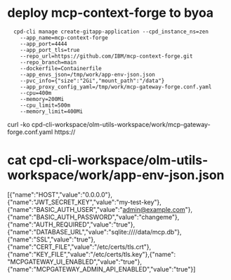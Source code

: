 # deploy mcp-context-forge to byoa

```
  cpd-cli manage create-gitapp-application --cpd_instance_ns=zen
    --app_name=mcp-context-forge
    --app_port=4444
    --app_port_tls=true
    --repo_url=https://github.com/IBM/mcp-context-forge.git
    --repo_branch=main
    --dockerfile=Containerfile
    --app_envs_json=/tmp/work/app-env-json.json
    --pvc_info={"size":"2Gi","mount_path":"/data"}
    --app_proxy_config_yaml=/tmp/work/mcp-gateway-forge.conf.yaml
    --cpu=400m
    --memory=200Mi
    --cpu_limit=500m
    --memory_limit=400Mi
```

curl -ko cpd-cli-workspace/olm-utils-workspace/work/mcp-gateway-forge.conf.yaml https://

# cat cpd-cli-workspace/olm-utils-workspace/work/app-env-json.json  

[{"name":"HOST","value":"0.0.0.0"},{"name":"JWT_SECRET_KEY","value":"my-test-key"},{"name":"BASIC_AUTH_USER","value":"admin@example.com"},{"name":"BASIC_AUTH_PASSWORD","value":"changeme"},{"name":"AUTH_REQUIRED","value":"true"},{"name":"DATABASE_URL","value":"sqlite:////data/mcp.db"},{"name":"SSL","value":"true"},{"name":"CERT_FILE","value":"/etc/certs/tls.crt"},{"name":"KEY_FILE","value":"/etc/certs/tls.key"},{"name": "MCPGATEWAY_UI_ENABLED","value":"true"},{"name":"MCPGATEWAY_ADMIN_API_ENABLED","value":"true"}]